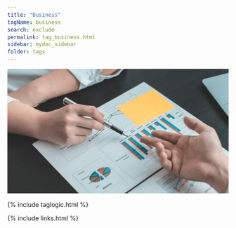 ```yaml
---
title: "Business"
tagName: business
search: exclude
permalink: tag_business.html
sidebar: mydoc_sidebar
folder: tags
---
```


![Structured Canvases - Business](media/business_001.png)

{% include taglogic.html %}
 
{% include links.html %}